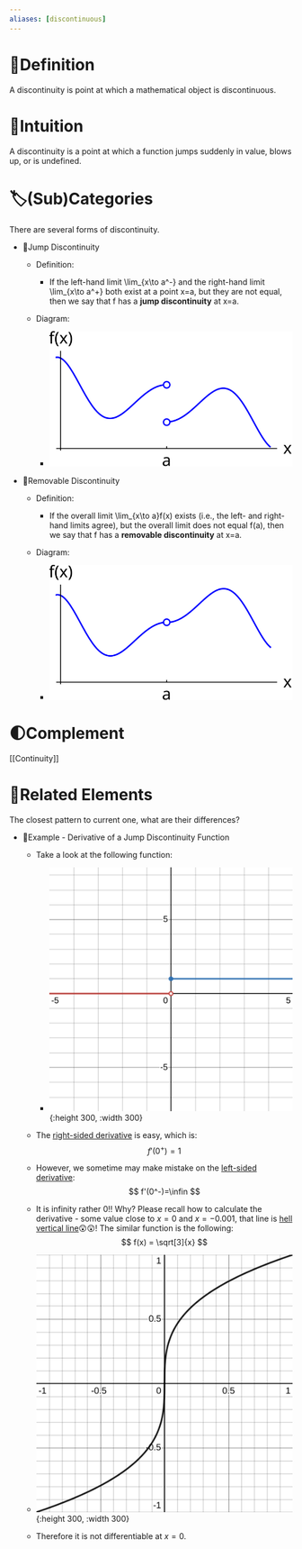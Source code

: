 ```yaml
---
aliases: [discontinuous]
---
```


# 📝Definition
A discontinuity is point at which a mathematical object is discontinuous.

# 🧠Intuition
A discontinuity is a point at which a function jumps suddenly in value, blows up, or is undefined.

# 🏷(Sub)Categories
There are several forms of discontinuity.
- 📌Jump Discontinuity
    - Definition:
        - If the left-hand limit \lim_{x\to a^-} and the right-hand limit \lim_{x\to a^+} both exist at a point x=a, but they are not equal, then we say that f has a **jump discontinuity** at x=a.
        
    - Diagram:
        - ![name](../assets/images_u0lim2_jump.svg)
        
- 📌Removable Discontinuity
    - Definition:
        - If the overall limit \lim_{x\to a}f(x) exists (i.e., the left- and right-hand limits agree), but the overall limit does not equal f(a), then we say that f has a **removable discontinuity** at x=a.
        
    - Diagram:
        - ![name](../assets/images_u0lim2_removable.svg)
        
# 🌓Complement
[[Continuity]]

# 🌱Related Elements
 The closest pattern to current one, what are their differences?
- 📌Example - Derivative of a Jump Discontinuity Function
    - Take a look at the following function:
        - ![name](../assets/images_u1der2_heavyside.svg){:height 300, :width 300}
        
    - The <u>right-sided derivative</u> is easy, which is:
      $$
      f'(0^+)=1
      $$
    - However, we sometime may make mistake on the <u>left-sided derivative</u>:
      $$
      f'(0^-)=\infin
      $$
    - It is infinity rather 0!! Why? Please recall how to calculate the derivative - some value close to $x=0$ and $x=-0.001$, that line is <u>hell vertical line</u>😲😲! The similar function is the following:
      $$
      f(x) = \sqrt[3]{x}
      $$
    - ![name](../assets/sqrt3.svg){:height 300, :width 300}
    - Therefore it is not differentiable at $x=0$.
    
